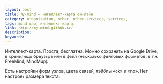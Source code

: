 ```yaml
---
layout: post
title: My-mind — интеллект-карта он-лайн
category: organization, other, other-services, services, 
tags: mind map, интеллект-карта, 
link: http://my-mind.github.io/
description: 
keywords: 
---
```


<p>Интеллект-карта. Проста, бесплатна. Можно сохранить на Google Drive, в хранилище браузера или в файл (несколько файловых форматов, в т.ч. FreeMind, MindMup).</p>
<p>Есть настройки форм узлов, цвета связей, лэйблы «ok» и «no». Нет настроек размера текста.</p>
